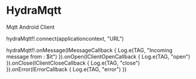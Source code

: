 # HydraMqtt
Mqtt Android Client

   hydraMqtt!!.connect(applicationcontext, "URL")

  hydraMqtt!!.onMessage(IMessageCallback {
            Log.e(TAG, "Incoming message from : $it")
        }).onOpen(IClientOpenCallback {
            Log.e(TAG, "open")
        }).onClose(IClientCloseCallback {
            Log.e(TAG, "close")
        }).onError(IErrorCallback {
            Log.e(TAG, "error")
        })
